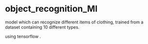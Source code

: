 # object_recognition_Ml
model which can recognize different items of clothing, trained from a dataset containing 10 different types.

using tensorflow .

